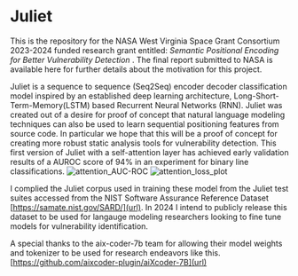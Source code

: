 # Juliet
This is the repository for the NASA West Virginia Space Grant Consortium 2023-2024 funded research grant entitled: _Semantic Positional Encoding for Better Vulnerability Detection_ . The final report submitted to NASA is available here for further details about the motivation for this project. 

Juliet is a sequence to sequence (Seq2Seq) encoder decoder classification model inspired by an established deep learning architecture, Long-Short-Term-Memory(LSTM) based Recurrent Neural Networks (RNN). Juliet was created out of a desire for proof of concept that natural language modeling techniques can also be used to learn sequential positioning features from source code. In particular we hope that this will be a proof of concept for creating more robust static analysis tools for vulnerability detection.  This first version of Juliet with a self-attention layer has achieved early validation results of a AUROC score of 94% in an experiment for binary line classifications.
![attention_AUC-ROC](https://github.com/user-attachments/assets/3c541bc0-3448-4ddd-aa91-2f84a3129d93)
![attention_loss_plot](https://github.com/user-attachments/assets/161c1b18-58dc-4f38-93fb-c4bced7761a0)

I complied the Juliet corpus used in training these model from the Juliet test suites accessed from the NIST Software Assurance Reference Dataset [https://samate.nist.gov/SARD/](url). In 2024 I intend to publicly release this dataset to be used for langauge modeling researchers looking to fine tune models for vulnerability identification.

A special thanks to the aix-coder-7b team for allowing their model weights and tokenizer to be used for research endeavors like this. [https://github.com/aixcoder-plugin/aiXcoder-7B](url)
